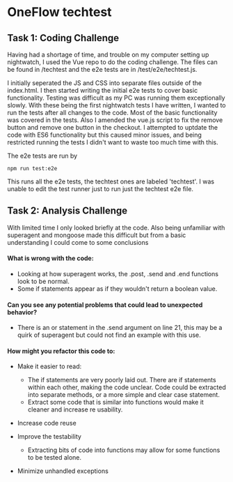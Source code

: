 # OneFlow techtest

## Task 1: Coding Challenge

Having had a shortage of time, and trouble on my computer setting up nightwatch, I used the Vue repo to do the coding challenge. The files can be found in /techtest and the e2e tests are in /test/e2e/techtest.js.

I initially seperated the JS and CSS into separate files outside of the index.html. I then started writing the initial e2e tests to cover basic functionality. Testing was difficult as my PC was running them exceptionally slowly. With these being the first nightwatch tests I have written, I wanted to run the tests after all changes to the code. Most of the basic functionality was covered in the tests. Also I amended the vue.js script to fix the remove button and remove one button in the checkout. I attempted to uptdate the code with ES6 functionality but this caused minor issues, and being restricted running the tests I didn't want to waste too much time with this.

The e2e tests are run by

```
npm run test:e2e
```

This runs all the e2e tests, the techtest ones are labeled 'techtest'. I was unable to edit the test runner just to run just the techtest e2e file.

## Task 2: Analysis Challenge

With limited time I only looked briefly at the code. Also being unfamiliar with superagent and mongoose made this difficult but from a basic understanding I could come to some conclusions

#### What is wrong with the code:

- Looking at how superagent works, the .post, .send and .end functions look to be normal.
- Some if statements appear as if they wouldn't return a boolean value.

#### Can you see any potential problems that could lead to unexpected behavior?

- There is an or statement in the .send argument on line 21, this may be a quirk of superagent but could not find an example with this use.

#### How might you refactor this code to:

- Make it easier to read:
  - The if statements are very poorly laid out. There are if statements within each other, making the code unclear. Code could be extracted into separate methods, or a more simple and clear case statement.
  - Extract some code that is similar into functions would make it cleaner and increase re usability.



- Increase code reuse


- Improve the testability
  - Extracting bits of code into functions may allow for some functions to be tested alone.


- Minimize unhandled exceptions
